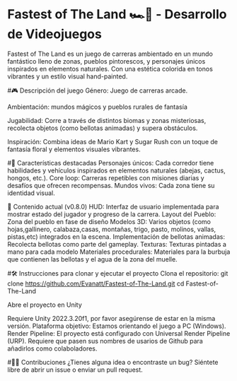 # Fastest of The Land 🏎️🌾 - Desarrollo de Videojuegos
Fastest of The Land es un juego de carreras ambientado en un mundo fantástico lleno de zonas, pueblos pintorescos, y personajes únicos inspirados en elementos naturales. Con una estética colorida en tonos vibrantes y un estilo visual hand-painted.

#🎮 Descripción del juego
Género: Juego de carreras arcade.

Ambientación: mundos mágicos y pueblos rurales de fantasía

Jugabilidad: Corre a través de distintos biomas y zonas misteriosas, recolecta objetos (como bellotas animadas) y supera obstáculos.

Inspiración: Combina ideas de Mario Kart y Sugar Rush con un toque de fantasía floral y elementos visuales vibrantes.

#🚀 Características destacadas
Personajes únicos: Cada corredor tiene habilidades y vehículos inspirados en elementos naturales (abejas, cactus, hongos, etc.).
Core loop: Carreras repetibles con misiones diarias y desafíos que ofrecen recompensas.
Mundos vivos: Cada zona tiene su identidad visual.

📂 Contenido actual (v0.8.0)
HUD: Interfaz de usuario implementada para mostrar estado del jugador y progreso de la carrera.
Layout del Pueblo: Zona del pueblo en fase de diseño
Modelos 3D: Varios objetos (como hojas,gallinero, calabaza,casas, montañas, trigo, pasto, molinos, vallas, pistas,etc) integrados en la escena.
Implementación de bellotas animadas: Recolecta bellotas como parte del gameplay.
Texturas: Texturas pintadas a mano para cada modelo
Materiales procedurales: Materiales para la burbuja que contienen las bellotas y el agua de la zona del muelle.


#🛠️ Instrucciones para clonar y ejecutar el proyecto
Clona el repositorio:
git clone https://github.com/Evanatt/Fastest-of-The-Land.git
cd Fastest-of-The-Land

Abre el proyecto en Unity

Requiere Unity 2022.3.20f1, por favor asegúrense de estar en la misma versión.
Plataforma objetivo: Estamos orientando el juego a PC (Windows).
Render Pipeline: El proyecto está configurado con Universal Render Pipeline (URP).
Requiere que pasen sus nombres de usarios de Github para añadirlos como colaboladores.

#🧑‍💻 Contribuciones
¿Tienes alguna idea o encontraste un bug? Siéntete libre de abrir un issue o enviar un pull request.
